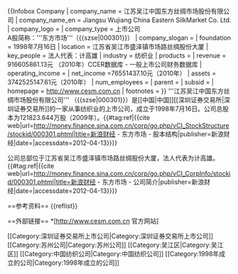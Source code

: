 {{Infobox Company 
| company_name     = 江苏吴江中国东方丝绸市场股份有限公司
| company_name_en  = Jiangsu Wujiang China Eastern SilkMarket Co. Ltd.
| company_logo     =
| company_type     = 上市公司<br>A股简称：'''东方市场'''（{{szse|000301}}）
| company_slogan   = 
| foundation       = 1998年7月16日
| location         = 江苏省吴江市盛泽镇市场路丝绸股份大厦
| key_people       = 法人代表：计高雄
| industry         = 纺织业
| products         =
| revenue          = 916605861.13元 （2010年）<ref name="ccer">CCER数据库 - 一般上市公司财务数据库</ref>
| operating_income =
| net_income       =76551437.10元（2010年）<ref name="ccer"/>
| assets        = 3742525147.61元（2010年）<ref name="ccer"/>
| num_employees    = 
| parent           = 
| subsid           = 
| homepage         = http://www.cesm.com.cn 
| footnotes        = 
}}
'''江苏吴江中国东方丝绸市场股份有限公司''' （{{szse|000301}}）是[[中国|中国]][[深圳证券交易所|深圳证券交易所]]的一家从事纺织业的上市公司，成立于1998年7月16日。公司总股本为121823.644万股（2009年）。{{#tag:ref|{{cite web|url=http://money.finance.sina.com.cn/corp/go.php/vCI_StockStructure/stockid/000301.phtml|title=新浪财经 - 东方市场 - 股本结构|publisher=新浪财经|date=|accessdate=2012-04-13}}}}

公司总部位于江苏省吴江市盛泽镇市场路丝绸股份大厦，法人代表为计高雄。{{#tag:ref|{{cite web|url=http://money.finance.sina.com.cn/corp/go.php/vCI_CorpInfo/stockid/000301.phtml|title=新浪财经 - 东方市场 - 公司简介|publisher=新浪财经|date=|accessdate=2012-04-13}}}}

==参考资料==
{{reflist}}

==外部链接==
*[http://www.cesm.com.cn  官方网站]

[[Category:深圳证券交易所上市公司|Category:深圳证券交易所上市公司]]
[[Category:苏州公司|Category:苏州公司]]
[[Category:吴江区|Category:吴江区]]
[[Category:中国纺织公司|Category:中国纺织公司]]
[[Category:1998年成立的公司|Category:1998年成立的公司]]